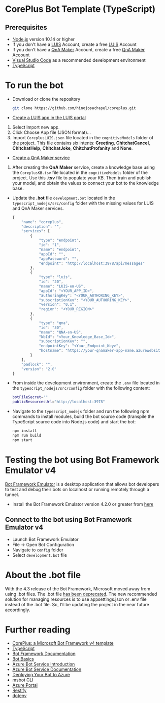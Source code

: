 # CorePlus Bot Template (TypeScript)

## Prerequisites
- [Node.js][4] version 10.14 or higher
- If you don't have a [LUIS][11] Account, create a free [LUIS][16] Account
- If you don't have a [QnA Maker][12] Account, create a free [QnA Maker][17] Account
- [Visual Studio Code][18] as a recommended development environment
- [TypeScript][3]

# To run the bot
- Download or clone the repository
  ```bash
  git clone https://github.com/hinojosachapel/coreplus.git
  ```
  
- [Create a LUIS app in the LUIS portal][14]
 1. Select Import new app.
 1. Click Choose App file (JSON format)...
 1. Import `CoreplusLUIS.json` file located in the `cognitiveModels` folder of the project. This file contains six intents: **Greeting**, **ChitchatCancel**, **ChitchatHelp**, **ChitchatJoke**, **ChitchatProfanity** and **None**.

- [Create a QnA Maker service][15]
 1. After creating the **QnA Maker** service, create a knowledge base using the `CoreplusKB.tsv` file located in the `cognitiveModels` folder of the project. Use this **.tsv** file to populate your KB. Then train and publish your model, and obtain the values to connect your bot to the knowledge base.

- Update the **.bot** file `development.bot` located in the `typescript_nodejs/src/config` folder with the missing values for LUIS and QnA Maker services.
  ```javascript
  {
      "name": "coreplus",
      "description": "",
      "services": [
          {
              "type": "endpoint",
              "id": "1",
              "name": "endpoint",
              "appId": "",
              "appPassword": "",
              "endpoint": "http://localhost:3978/api/messages"
          },
          {
              "type": "luis",
              "id": "20",
              "name": "LUIS-en-US",
              "appId": "<YOUR_APP_ID>",
              "authoringKey": "<YOUR_AUTHORING_KEY>",
              "subscriptionKey": "<YOUR_AUTHORING_KEY>",
              "version": "0.1",
              "region": "<YOUR_REGION>"
          },
          {
              "type": "qna",
              "id": "30",
              "name": "QNA-en-US",
              "kbId": "<Your_Knowledge_Base_Id>",
              "subscriptionKey": "",
              "endpointKey": "<Your_Endpoint_Key>",
              "hostname": "https://your-qnamaker-app-name.azurewebsites.net/qnamaker"
          }
      ],
      "padlock": "",
      "version": "2.0"
  }
  ```

- From inside the development environment, create the `.env` file located in the `typescript_nodejs/src/config` folder with the following content:
  ```bash
  botFileSecret=""
  publicResourcesUrl="http://localhost:3978"
  ```
  
- Navigate to the `typescript_nodejs` folder and run the following npm commands to install modules, build the bot source code (transpile the TypeScript source code into Node.js code) and start the bot:
  ```bash
  npm install
  npm run build
  npm start
  ```

# Testing the bot using Bot Framework Emulator **v4**
[Bot Framework Emulator][5] is a desktop application that allows bot developers to test and debug their bots on localhost or running remotely through a tunnel.

- Install the Bot Framework Emulator version 4.2.0 or greater from [here][6]

## Connect to the bot using Bot Framework Emulator **v4**
- Launch Bot Framework Emulator
- File -> Open Bot Configuration
- Navigate to `config` folder
- Select `development.bot` file

# About the .bot file
With the 4.3 release of the Bot Framework, Microsoft moved away from using .bot files. The .bot file [has been deprecated](https://docs.microsoft.com/en-us/azure/bot-service/bot-file-basics?view=azure-bot-service-4.0&tabs=js). The new recommended solution for managing resources is to use appsettings.json or .env file instead of the .bot file. So, I'll be updating the project in the near future accordingly.

# Further reading
- [CorePlus: a Microsoft Bot Framework v4 template][50]
- [TypeScript][3]
- [Bot Framework Documentation][20]
- [Bot Basics][32]
- [Azure Bot Service Introduction][21]
- [Azure Bot Service Documentation][22]
- [Deploying Your Bot to Azure][40]
- [msbot CLI][9]
- [Azure Portal][10]
- [Restify][30]
- [dotenv][31]
  
[1]: https://dev.botframework.com
[3]: https://www.typescriptlang.org
[4]: https://nodejs.org
[5]: https://github.com/microsoft/botframework-emulator
[6]: https://github.com/Microsoft/BotFramework-Emulator/releases
[9]: https://github.com/Microsoft/botbuilder-tools/tree/master/packages/MSBot
[10]: https://portal.azure.com
[11]: https://www.luis.ai
[12]: https://www.qnamaker.ai
[14]: https://docs.microsoft.com/en-us/azure/bot-service/bot-builder-howto-v4-luis?view=azure-bot-service-4.0&tabs=js#create-a-luis-app-in-the-luis-portal
[15]: https://docs.microsoft.com/en-us/azure/bot-service/bot-builder-howto-qna?view=azure-bot-service-4.0&tabs=js#create-a-qna-maker-service-and-publish-a-knowledge-base
[16]: https://azure.microsoft.com/en-us/pricing/details/cognitive-services/language-understanding-intelligent-services/
[17]: https://azure.microsoft.com/en-us/pricing/details/cognitive-services/qna-maker/
[18]: https://code.visualstudio.com/
[19]: https://github.com/Microsoft/BotFramework-WebChat/tree/master/samples/12.customization-minimizable-web-chat
[20]: https://docs.botframework.com
[21]: https://docs.microsoft.com/azure/bot-service/bot-service-overview-introduction?view=azure-bot-service-4.0
[22]: https://docs.microsoft.com/azure/bot-service/?view=azure-bot-service-4.0
[30]: https://www.npmjs.com/package/restify
[31]: https://www.npmjs.com/package/dotenv
[32]: https://docs.microsoft.com/azure/bot-service/bot-builder-basics?view=azure-bot-service-4.0
[40]: https://docs.microsoft.com/en-us/azure/bot-service/bot-builder-deploy-az-cli?view=azure-bot-service-4.0
[50]: https://www.codeproject.com/Articles/4254785/CorePlus-a-Microsoft-Bot-Framework-v4-template
